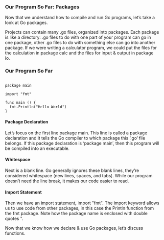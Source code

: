 ### Our Program So Far: Packages
Now that we understand how to compile and run Go programs, let’s take a look at Go packages.

Projects can contain many .go files, organized into packages. Each package is like a directory: .go files to do with one part of your program can go in one package, other .go files to do with something else can go into another package. If we were writing a calculator program, we could put the files for the calculation in package calc and the files for input & output in package io.

### Our Program So Far
<pre><code>
package main 

import "fmt" 

func main () {
  fmt.Println("Hello World") 
}
</code></pre>

#### Package Declaration
Let’s focus on the first line package main. This line is called a package declaration and it tells the Go compiler to which package this ‘.go’ file belongs. If this package declaration is ‘package main’, then this program will be compiled into an executable.

#### Whitespace
Next is a blank line. Go generally ignores these blank lines, they’re considered whitespace (new lines, spaces, and tabs). While our program doesn’t need the line break, it makes our code easier to read.

#### Import Statement
Then we have an import statement, import "fmt". The import keyword allows us to use code from other packages, in this case the Println function from the fmt package. Note how the package name is enclosed with double quotes ".

Now that we know how we declare & use Go packages, let’s discuss functions.